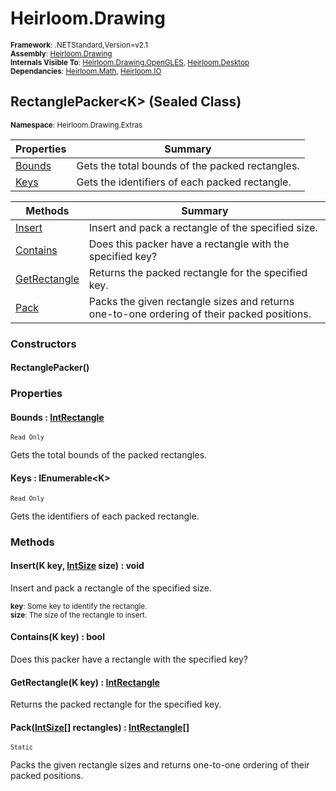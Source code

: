 # Heirloom.Drawing

<small>**Framework**: .NETStandard,Version=v2.1</small>  
<small>**Assembly**: [Heirloom.Drawing](../Heirloom.Drawing/Heirloom.Drawing.md)</small>  
<small>**Internals Visible To**: [Heirloom.Drawing.OpenGLES](../Heirloom.Drawing.OpenGLES/Heirloom.Drawing.OpenGLES.md), [Heirloom.Desktop](../Heirloom.Desktop/Heirloom.Desktop.md)</small>  
<small>**Dependancies**: [Heirloom.Math](../Heirloom.Math/Heirloom.Math.md), [Heirloom.IO](../Heirloom.IO/Heirloom.IO.md)</small>  

## RectanglePacker\<K> (Sealed Class)
<small>**Namespace**: Heirloom.Drawing.Extras</sub></small>  

| Properties          | Summary                                         |
|---------------------|-------------------------------------------------|
| [Bounds](#BOUNBCFE) | Gets the total bounds of the packed rectangles. |
| [Keys](#KEYS3D37)   | Gets the identifiers of each packed rectangle.  |

| Methods                   | Summary                                                                                    |
|---------------------------|--------------------------------------------------------------------------------------------|
| [Insert](#INSEC7B1)       | Insert and pack a rectangle of the specified size.                                         |
| [Contains](#CONTD0AE)     | Does this packer have a rectangle with the specified key?                                  |
| [GetRectangle](#GETR3189) | Returns the packed rectangle for the specified key.                                        |
| [Pack](#PACK741B)         | Packs the given rectangle sizes and returns one-to-one ordering of their packed positions. |

### Constructors

#### RectanglePacker()

### Properties

#### <a name="BOUNBCFE"></a> Bounds : [IntRectangle](../Heirloom.Math/Heirloom.Math.IntRectangle.md)

<small>`Read Only`</small>

Gets the total bounds of the packed rectangles.

#### <a name="KEYS3D37"></a> Keys : IEnumerable\<K>

<small>`Read Only`</small>

Gets the identifiers of each packed rectangle.

### Methods

#### <a name="INSEA0D0"></a> Insert(K key, [IntSize](../Heirloom.Math/Heirloom.Math.IntSize.md) size) : void

Insert and pack a rectangle of the specified size.

<small>**key**: <param name="key">Some key to identify the rectangle.</param></small>  
<small>**size**: <param name="size">The size of the rectangle to insert.</param></small>  

#### <a name="CONT5E61"></a> Contains(K key) : bool

Does this packer have a rectangle with the specified key?


#### <a name="GETRA721"></a> GetRectangle(K key) : [IntRectangle](../Heirloom.Math/Heirloom.Math.IntRectangle.md)

Returns the packed rectangle for the specified key.


#### <a name="PACK1A0E"></a> Pack([IntSize[]](../Heirloom.Math/Heirloom.Math.IntSize.md) rectangles) : [IntRectangle[]](../Heirloom.Math/Heirloom.Math.IntRectangle.md)
<small>`Static`</small>

Packs the given rectangle sizes and returns one-to-one ordering of their packed positions.


